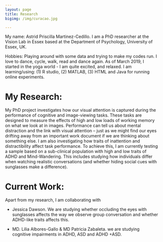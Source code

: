```yaml
---
layout: page
title: Research
bigimg: /img/curacao.jpg

---
```


My name: Astrid Priscilla Martinez-Cedillo. I am a PhD researcher at the Vision Lab in Essex based at the Department of Psychology, University of Essex, UK.  

Hobbies: Playing around with some data and trying to make my codes run. I love to dance, cycle, walk, read and dance again. As of March 2019, I started in the yoga world - I am quite excited, and relaxed.
I am learning/using: (1) R studio, (2) MATLAB, (3) HTML and Java for running online experiments.

# My Research:

My PhD project investigates how our visual attention is captured during the performance of cognitive and image-viewing tasks. These tasks are designed to measure the effects of high and low loads of working memory on what we look at in images. Performance can tell us about mental distraction and the link with visual attention – just as we might find our eyes drifting away from an important work document if we are thinking about something else. I am also investigating how traits of inattention and distractibility affect task performance. To achieve this, I am currently testing a sample based on a sub-clinical population with high and low traits of ADHD and Mind-Wandering. This includes studying how individuals differ when watching realistic conversations (and whether hiding social cues with sunglasses make a difference).  


# Current Work:

Apart from my research, I am collaborating with 

- Jessica Dawson. We are studying whether occluding the eyes with sunglasses affects the way we observe group conversation and whether ADHD-like traits affects this.

- MD. Lilia Albores-Gallo & MD Patricia Zabaleta. we are studying cognitive impairments in ADHD, ASD and ADHD +ASD. 


